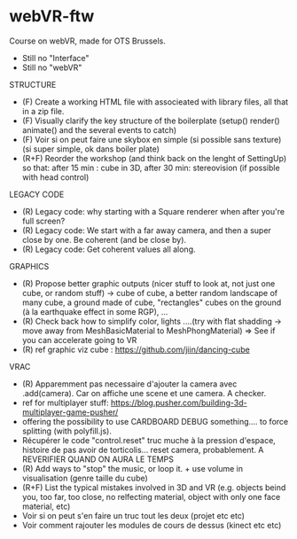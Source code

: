 # webVR-ftw
 Course on webVR, made for OTS Brussels.

* Still no "Interface"
* Still no "webVR"

STRUCTURE
 * (F) Create a working HTML file with associeated with library files, all that in a zip file.
 * (F) Visually clarify the key structure of the boilerplate (setup() render() animate() and the several events to catch)
 * (F) Voir si on peut faire une skybox en simple (si possible sans texture) (si super simple, ok dans boiler plate)
 * (R+F) Reorder the workshop (and think back on the lenght of SettingUp) so that: after 15 min : cube in 3D, after 30 min: stereovision (if possible with head control)

LEGACY CODE
 * (R) Legacy code: why starting with a Square renderer when after you're full screen?
 * (R) Legacy code: We start with a far away camera, and then a super close by one. Be coherent (and be close by).
 * (R) Legacy code:  Get coherent values all along.

GRAPHICS
 * (R) Propose better graphic outputs (nicer stuff to look at, not just one cube, or random stuff) -> cube of cube, a better random landscape of many cube, a ground made of cube, "rectangles" cubes on the ground (à la earthquake effect in some RGP), ...
 * (R) Check back how to simplify color, lights ....(try with flat shadding -> move away from MeshBasicMaterial to MeshPhongMaterial) => See if you can accelerate going to VR
 * (R) ref graphic viz cube : https://github.com/jiin/dancing-cube

VRAC
 * (R) Apparemment pas necessaire d'ajouter la camera avec .add(camera). Car on affiche une scene et une camera. A checker.
 * ref for multiplayer stuff: https://blog.pusher.com/building-3d-multiplayer-game-pusher/
 * offering the possibility to use CARDBOARD DEBUG something.... to force splitting (with polyfill.js).
 * Récupérer le code "control.reset" truc muche à la pression d'espace, histoire de pas avoir de torticolis... reset camera, probablement. A REVERIFIER QUAND ON AURA LE TEMPS
 * (R) Add ways to "stop" the music, or loop it. + use volume in visualisation (genre taille du cube)
 * (R+F) List the typical mistakes involved in 3D and VR (e.g. objects beind you, too far, too close, no relfecting material, object with only one face material, etc)
 * Voir si on peut s'en faire un truc tout les deux (projet etc etc)
 * Voir comment rajouter les modules de cours de dessus (kinect etc etc)

